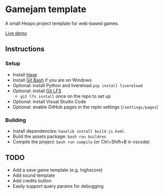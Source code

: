 # Gamejam template

A small Heaps project template for web-based games.

[Live demo](https://zommerfelds.github.io/gamejam-template/)

## Instructions

### Setup

* Install [Haxe](https://haxe.org/)
* Install [Git Bash](https://gitforwindows.org/) if you are on Windows
* Optional: install Python and livereload `pip install livereload`
* Optional: install [Git LFS](https://git-lfs.github.com/)
  * `git lfs install` once on the repo to set up
* Optional: install Visual Studio Code
* Optional: enable GitHub pages in the repto settings (`/settings/pages`)

### Building

* Install dependencies: `haxelib install build-js.hxml`
* Build the assets package: `bash run buildres`
* Compile the project: `bash run compile` (or Ctrl+Shift+B in vscode)

## TODO

* Add a save game template (e.g. highscore)
* Add sound template
* Add credits button
* Easily support query params for debugging